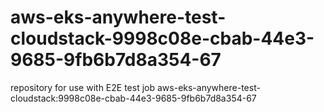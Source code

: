 # aws-eks-anywhere-test-cloudstack-9998c08e-cbab-44e3-9685-9fb6b7d8a354-67
repository for use with E2E test job aws-eks-anywhere-test-cloudstack:9998c08e-cbab-44e3-9685-9fb6b7d8a354-67
